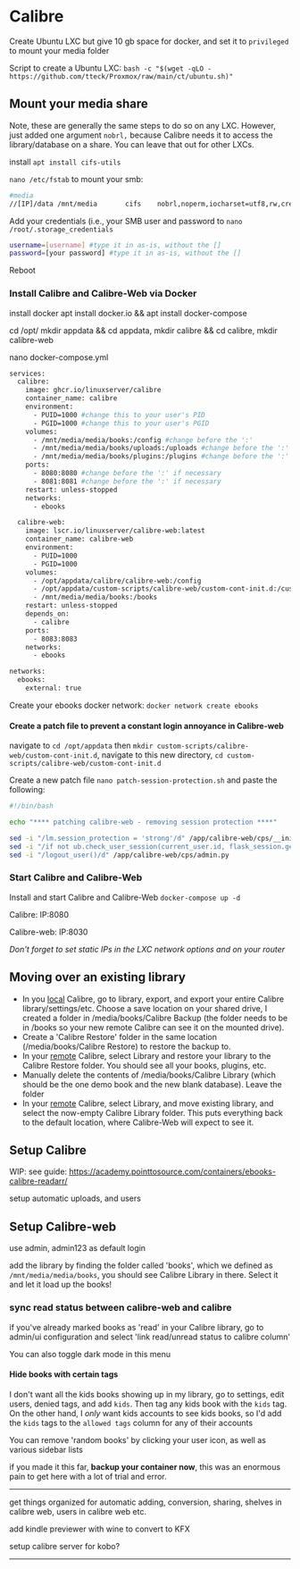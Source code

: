 # Calibre

Create Ubuntu LXC but give 10 gb space for docker, and set it to `privileged` to mount your media folder

Script to create a Ubuntu LXC: `bash -c "$(wget -qLO - https://github.com/tteck/Proxmox/raw/main/ct/ubuntu.sh)"`

## Mount your media share

Note, these are generally the same steps to do so on any LXC. However, just added one argument `nobrl,` because Calibre needs it to access the library/database on a share. You can leave that out for other LXCs.

install `apt install cifs-utils`

`nano /etc/fstab` to mount your smb:

```bash
#media
//[IP]/data /mnt/media       cifs    nobrl,noperm,iocharset=utf8,rw,credentials=/root/.storage_credentials,uid=1000,gid=1000,file_mode=0660,dir_mode=0770 0       0
```

Add your credentials (i.e., your SMB user and password to `nano /root/.storage_credentials`

```bash
username=[username] #type it in as-is, without the []
password=[your password] #type it in as-is, without the []
```

Reboot

### Install Calibre and Calibre-Web via Docker

install docker apt install docker.io && apt install docker-compose

cd /opt/ mkdir appdata && cd appdata, mkdir calibre && cd calibre, mkdir calibre-web

nano docker-compose.yml

```dockerfile
services:
  calibre:
    image: ghcr.io/linuxserver/calibre
    container_name: calibre
    environment:
      - PUID=1000 #change this to your user's PID
      - PGID=1000 #change this to your user's PGID
    volumes:
      - /mnt/media/media/books:/config #change before the ':'
      - /mnt/media/media/books/uploads:/uploads #change before the ':'
      - /mnt/media/media/books/plugins:/plugins #change before the ':'
    ports:
      - 8080:8080 #change before the ':' if necessary
      - 8081:8081 #change before the ':' if necessary
    restart: unless-stopped
    networks:
      - ebooks

  calibre-web:
    image: lscr.io/linuxserver/calibre-web:latest
    container_name: calibre-web
    environment:
      - PUID=1000
      - PGID=1000
    volumes:
      - /opt/appdata/calibre/calibre-web:/config
      - /opt/appdata/custom-scripts/calibre-web/custom-cont-init.d:/custom-cont-init.d
      - /mnt/media/media/books:/books
    restart: unless-stopped
    depends_on:
      - calibre
    ports:
      - 8083:8083
    networks:
      - ebooks

networks:
  ebooks:
    external: true
```

Create your ebooks docker network: `docker network create ebooks`

#### Create a patch file to prevent a constant login annoyance in Calibre-web

navigate to `cd /opt/appdata` then `mkdir custom-scripts/calibre-web/custom-cont-init.d`, navigate to this new directory, `cd custom-scripts/calibre-web/custom-cont-init.d`

Create a new patch file `nano patch-session-protection.sh` and paste the following:

```bash
#!/bin/bash

echo "**** patching calibre-web - removing session protection ****"

sed -i "/lm.session_protection = 'strong'/d" /app/calibre-web/cps/__init__.py
sed -i "/if not ub.check_user_session(current_user.id, flask_session.get('_id')) and 'opds' not in request.path:/d" /app/calibre-web/cps/admin.py
sed -i "/logout_user()/d" /app/calibre-web/cps/admin.py
```

### Start Calibre and Calibre-Web

Install and start Calibre and Calibre-Web `docker-compose up -d `

Calibre: IP:8080

Calibre-web: IP:8030

*Don't forget to set static IPs in the LXC network options and on your router*

## Moving over an existing library

- In you <u>local</u> Calibre, go to library, export, and export your entire Calibre library/settings/etc. Choose a save location on your shared drive, I created a folder in /media/books/Calibre Backup (the folder needs to be in /books so your new remote Calibre can see it on the mounted drive). 
- Create a 'Calibre Restore' folder in the same location (/media/books/Calibre Restore) to restore the backup to.
- In your <u>remote</u> Calibre, select Library and restore your library to the Calibre Restore folder. You should see all your books, plugins, etc. 
- Manually delete the contents of /media/books/Calibre Library (which should be the one demo book and the new blank database). Leave the folder
- In your <u>remote</u> Calibre, select Library, and move existing library, and select the now-empty Calibre Library folder. This puts everything back to the default location, where Calibre-Web will expect to see it.

## Setup Calibre

WIP: see guide: https://academy.pointtosource.com/containers/ebooks-calibre-readarr/

setup automatic uploads, and users

## Setup Calibre-web 

use admin, admin123 as default login

add the library by finding the folder called 'books', which we defined as `/mnt/media/media/books`, you should see Calibre Library in there. Select it and let it load up the books!

### sync read status between calibre-web and calibre

if you've already marked books as 'read' in your Calibre library, go to admin/ui configuration and select 'link read/unread status to calibre column' 

You can also toggle dark mode in this menu

#### Hide books with certain tags

I don't want all the kids books showing up in my library, go to settings, edit users, denied tags, and add `kids`. Then tag any kids book with the `kids` tag. On the other hand, I *only* want kids accounts to see kids books, so I'd add the `kids` tags to the `allowed tags` column for any of their accounts

You can remove 'random books' by clicking your user icon, as well as various sidebar lists

if you made it this far, **backup your container now**, this was an enormous pain to get here with a lot of trial and error.

---

get things organized for automatic adding, conversion, sharing, shelves in calibre web, users in calibre web etc.

add kindle previewer with wine to convert to KFX

setup calibre server for kobo?

- - - -